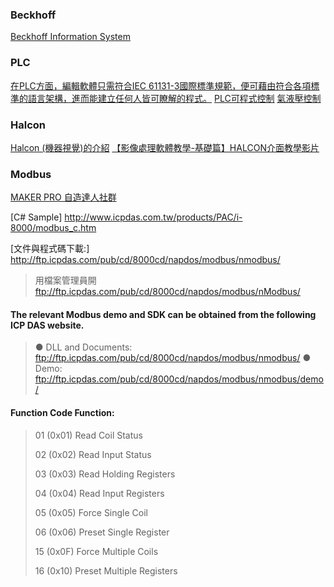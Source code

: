### Beckhoff
[Beckhoff Information System](https://infosys.beckhoff.com/english.php?content=../content/1033/tc3_ads.net/index.html&id=3120360106606588270)

### PLC
[在PLC方面，編輯軟體只需符合IEC 61131-3國際標準規範，便可藉由符合各項標準的語言架構，進而能建立任何人皆可瞭解的程式。](https://zh.m.wikipedia.org/zh-tw/IEC_61131-3)
[PLC可程式控制](http://w3.uch.edu.tw/meplc/MAIN/index.htm)
[氣液壓控制](http://w3.uch.edu.tw/cyitme/HP/HPGIF/index.htm)

### Halcon
[Halcon (機器視覺)的介紹](https://ithelp.ithome.com.tw/articles/10259866)
[【影像處理軟體教學-基礎篇】HALCON介面教學影片](https://www.photon-tech.com.tw/zh/support/show/10132)


### Modbus
[MAKER PRO 自造達人社群](https://makerpro.cc/category/column/maker-electronics/)


[C# Sample]         http://www.icpdas.com.tw/products/PAC/i-8000/modbus_c.htm

[文件與程式碼下載:]   http://ftp.icpdas.com/pub/cd/8000cd/napdos/modbus/nmodbus/

> 用檔案管理員開      ftp://ftp.icpdas.com/pub/cd/8000cd/napdos/modbus/nModbus/ 

#### The relevant Modbus demo and SDK can be obtained from the following ICP DAS website.
> ● DLL and Documents:
ftp://ftp.icpdas.com/pub/cd/8000cd/napdos/modbus/nmodbus/
> ● Demo:
ftp://ftp.icpdas.com/pub/cd/8000cd/napdos/modbus/nmodbus/demo/


#### Function Code Function:
> 01 (0x01) Read Coil Status
> 
> 02 (0x02) Read Input Status
> 
> 03 (0x03) Read Holding Registers
> 
> 04 (0x04) Read Input Registers
> 
> 05 (0x05) Force Single Coil
> 
> 06 (0x06) Preset Single Register
> 
> 15 (0x0F) Force Multiple Coils
> 
> 16 (0x10) Preset Multiple Registers
